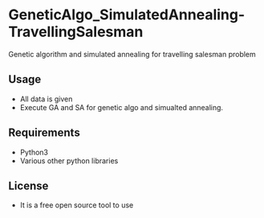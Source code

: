 # GeneticAlgo_SimulatedAnnealing-TravellingSalesman
Genetic algorithm and simulated annealing for travelling salesman problem

## Usage
- All data is given
- Execute GA and SA for genetic algo and simualted annealing.

## Requirements
- Python3
- Various other python libraries

## License
- It is a free open source tool to use
